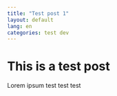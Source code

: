 ```yaml
---
title: "Test post 1"
layout: default
lang: en
categories: test dev
---
```


# This is a test post

Lorem ipsum test test test
